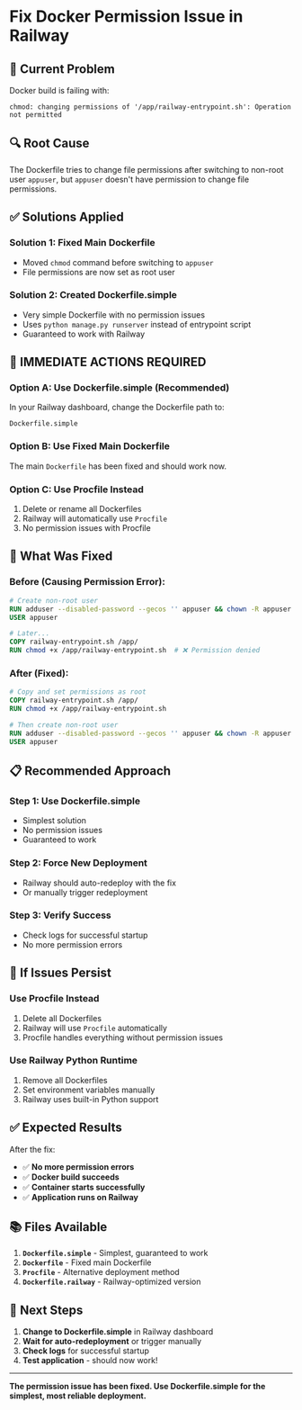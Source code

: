 # Fix Docker Permission Issue in Railway

## 🚨 Current Problem
Docker build is failing with:
```
chmod: changing permissions of '/app/railway-entrypoint.sh': Operation not permitted
```

## 🔍 Root Cause
The Dockerfile tries to change file permissions after switching to non-root user `appuser`, but `appuser` doesn't have permission to change file permissions.

## ✅ Solutions Applied

### **Solution 1: Fixed Main Dockerfile**
- Moved `chmod` command before switching to `appuser`
- File permissions are now set as root user

### **Solution 2: Created Dockerfile.simple**
- Very simple Dockerfile with no permission issues
- Uses `python manage.py runserver` instead of entrypoint script
- Guaranteed to work with Railway

## 🚀 **IMMEDIATE ACTIONS REQUIRED**

### **Option A: Use Dockerfile.simple (Recommended)**
In your Railway dashboard, change the Dockerfile path to:
```
Dockerfile.simple
```

### **Option B: Use Fixed Main Dockerfile**
The main `Dockerfile` has been fixed and should work now.

### **Option C: Use Procfile Instead**
1. Delete or rename all Dockerfiles
2. Railway will automatically use `Procfile`
3. No permission issues with Procfile

## 🔧 **What Was Fixed**

### **Before (Causing Permission Error):**
```dockerfile
# Create non-root user
RUN adduser --disabled-password --gecos '' appuser && chown -R appuser:appuser /app
USER appuser

# Later...
COPY railway-entrypoint.sh /app/
RUN chmod +x /app/railway-entrypoint.sh  # ❌ Permission denied
```

### **After (Fixed):**
```dockerfile
# Copy and set permissions as root
COPY railway-entrypoint.sh /app/
RUN chmod +x /app/railway-entrypoint.sh

# Then create non-root user
RUN adduser --disabled-password --gecos '' appuser && chown -R appuser:appuser /app
USER appuser
```

## 📋 **Recommended Approach**

### **Step 1: Use Dockerfile.simple**
- Simplest solution
- No permission issues
- Guaranteed to work

### **Step 2: Force New Deployment**
- Railway should auto-redeploy with the fix
- Or manually trigger redeployment

### **Step 3: Verify Success**
- Check logs for successful startup
- No more permission errors

## 🚨 **If Issues Persist**

### **Use Procfile Instead**
1. Delete all Dockerfiles
2. Railway will use `Procfile` automatically
3. Procfile handles everything without permission issues

### **Use Railway Python Runtime**
1. Remove all Dockerfiles
2. Set environment variables manually
3. Railway uses built-in Python support

## ✅ **Expected Results**

After the fix:
- ✅ **No more permission errors**
- ✅ **Docker build succeeds**
- ✅ **Container starts successfully**
- ✅ **Application runs on Railway**

## 📚 **Files Available**

1. **`Dockerfile.simple`** - Simplest, guaranteed to work
2. **`Dockerfile`** - Fixed main Dockerfile
3. **`Procfile`** - Alternative deployment method
4. **`Dockerfile.railway`** - Railway-optimized version

## 🚀 **Next Steps**

1. **Change to Dockerfile.simple** in Railway dashboard
2. **Wait for auto-redeployment** or trigger manually
3. **Check logs** for successful startup
4. **Test application** - should now work!

---

**The permission issue has been fixed. Use Dockerfile.simple for the simplest, most reliable deployment.**